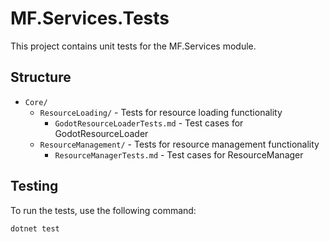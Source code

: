 # MF.Services.Tests

This project contains unit tests for the MF.Services module.

## Structure

- `Core/`
  - `ResourceLoading/` - Tests for resource loading functionality
    - `GodotResourceLoaderTests.md` - Test cases for GodotResourceLoader
  - `ResourceManagement/` - Tests for resource management functionality
    - `ResourceManagerTests.md` - Test cases for ResourceManager

## Testing

To run the tests, use the following command:

```
dotnet test
```